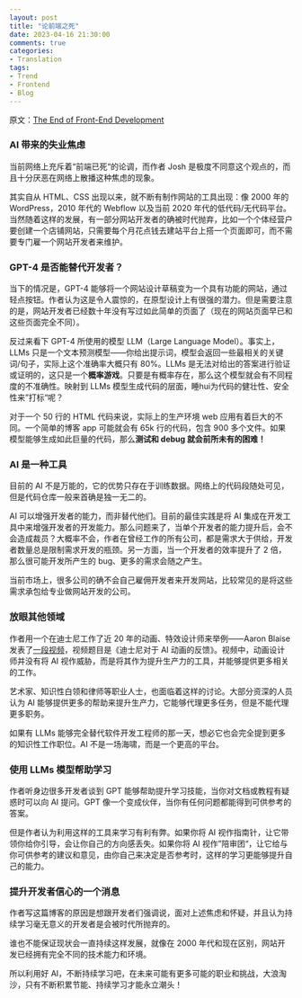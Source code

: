 ```yaml
---
layout: post
title: "论前端之死"
date: 2023-04-16 21:30:00
comments: true
categories: 
- Translation
tags:
- Trend
- Frontend
- Blog
---
```


原文：[The End of Front-End Development](https://www.joshwcomeau.com/blog/the-end-of-frontend-development/)

### AI 带来的失业焦虑

当前网络上充斥着“前端已死“的论调，而作者 Josh 是极度不同意这个观点的，而且十分厌恶在网络上散播这种焦虑的现象。

其实自从 HTML、CSS 出现以来，就不断有制作网站的工具出现：像 2000 年的 WordPress，2010 年代的 Webflow 以及当前 2020 年代的低代码/无代码平台。当然随着这样的发展，有一部分网站开发者的确被时代抛弃，比如一个个体经营户要创建一个店铺网站，只需要每个月花点钱去建站平台上搭一个页面即可，而不需要专门雇一个网站开发者来维护。

### GPT-4 是否能替代开发者？

当下的情况是，GPT-4 能够将一个网站设计草稿变为一个具有功能的网站，通过轻点按钮。作者认为这是令人震惊的，在原型设计上有很强的潜力。但是需要注意的是，网站开发者已经数十年没有写过如此简单的页面了（现在的网站页面早已和这些页面完全不同）。

反过来看下 GPT-4 所使用的模型 LLM（Large Language Model）。事实上， LLMs 只是一个文本预测模型——你给出提示词，模型会返回一些最相关的关键词/句子，实际上这个准确率大概只有 80%。LLMs 是无法对给出的答案进行验证或证明的，这只是一个**概率游戏**。只要是有概率存在，那么这个模型就会有不同程度的不准确性。映射到 LLMs 模型生成代码的层面，睡hui为代码的健壮性、安全性来”打标“呢？

对于一个 50 行的 HTML 代码来说，实际上的生产环境 web 应用有着巨大的不同。一个简单的博客 app 可能就会有 65k 行的代码，包含 900 多个文件。如果模型能够生成如此巨量的代码，那么**测试和 debug 就会前所未有的困难！**

<!-- more -->

### AI 是一种工具

目前的 AI 不是万能的，它的优势只存在于训练数据。网络上的代码段随处可见，但是代码仓库一般来首确是独一无二的。

AI 可以增强开发者的能力，而非替代他们。目前的最佳实践是将 AI 集成在开发工具中来增强开发者的开发能力。那么问题来了，当单个开发者的能力提升后，会不会造成裁员？大概率不会，作者在曾经工作的所有公司，都是需求大于供给，开发者数量总是限制需求开发的瓶颈。另一方面，当一个开发者的效率提升了 2 倍，那么很可能开发所产生的 bug、更多的需求会随之产生。

当前市场上，很多公司的确不会自己雇佣开发者来开发网站，比较常见的是将这些需求承包给专业做网站开发的公司。

### 放眼其他领域

作者用一个在迪士尼工作了近 20 年的动画、特效设计师来举例——Aaron Blaise 发表了[一段视频](https://www.youtube.com/watch?v=xm7BwEsdVbQ)，视频题目是《迪士尼对于 AI 动画的反馈》。视频中，动画设计师并没有将 AI 视作威胁，而是将其作为提升生产力的工具，并能够提供更多相关的工作。

艺术家、知识性白领和律师等职业人士，也面临着这样的讨论。大部分资深的人员认为 AI 能够提供更多的帮助来提升生产力，它能够代理更多任务，但是不能代理更多职务。

如果有 LLMs 能够完全替代软件开发工程师的那一天，想必它也会完全提到更多的知识性工作职位。AI 不是一场海啸，而是一个更高的平台。

### 使用 LLMs 模型帮助学习

作者听身边很多开发者谈到 GPT 能够帮助提升学习技能，当你对文档或教程有疑惑时可以向 AI 提问。GPT 像一个变成伙伴，当你有任何问题都能得到可供参考的答案。

但是作者认为利用这样的工具来学习有利有弊。如果你将 AI 视作指南针，让它带领你给你引导，会让你自己的方向感丢失。如果你将 AI 视作”陪审团“，让它给与你可供参考的建议和意见，由你自己来决定是否参考时，这样的学习更能够提升自己的能力。

### 提升开发者信心的一个消息

作者写这篇博客的原因是想跟开发者们强调说，面对上述焦虑和怀疑，并且认为持续学习毫无意义的开发者是会被时代所抛弃的。

谁也不能保证现状会一直持续这样发展，就像在 2000 年代和现在区别，网站开发已经拥有完全不同的技术能力和环境。

所以利用好 AI，不断持续学习吧，在未来可能有更多可能的职业和挑战，大浪淘沙，只有不断积累节能、持续学习才能永立潮头！